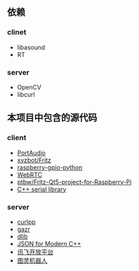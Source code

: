 
## 依赖

### clinet

- libasound
- RT

### server

- OpenCV
- libcurl

## 本项目中包含的源代码

### client

- [PortAudio](http://www.portaudio.com)
- [xyzbot/Fritz](https://github.com/xyzbot/Fritz)
- [raspberry-gpio-python](https://sourceforge.net/p/raspberry-gpio-python/)
- [WebRTC](https://webrtc.org/)
- [ptbw/Fritz-Qt5-project-for-Raspberry-Pi](https://github.com/ptbw/Fritz-Qt5-project-for-Raspberry-Pi)
- [C++ serial library](https://github.com/wjwwood/serial)

### server
- [curlpp](http://www.curlpp.org)
- [gazr](https://github.com/severin-lemaignan/gazr)
- [dlib](http://dlib.net)
- [JSON for Modern C++](https://github.com/nlohmann/json)
- [讯飞开放平台](http://www.xfyun.cn)
- [图灵机器人](https://http://www.tuling123.com/)
